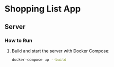 # Shopping List App

## Server

### How to Run

1. Build and start the server with Docker Compose:

   ```sh
   docker-compose up --build
